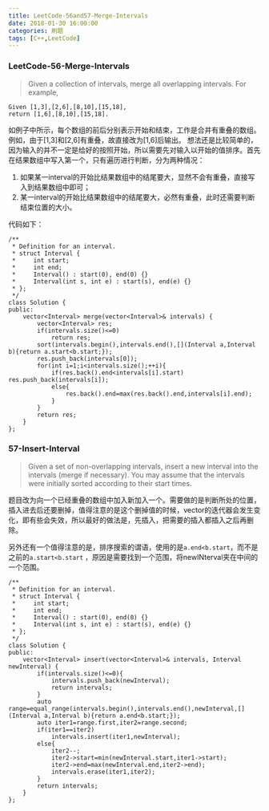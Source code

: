 ```yaml
---
title: LeetCode-56and57-Merge-Intervals
date: 2018-01-30 16:00:00
categories: 刷题
tags: [C++,LeetCode]
---
```

### LeetCode-56-Merge-Intervals
> Given a collection of intervals, merge all overlapping intervals.
For example,
```
Given [1,3],[2,6],[8,10],[15,18],
return [1,6],[8,10],[15,18].
```
如例子中所示，每个数组的前后分别表示开始和结束，工作是合并有重叠的数组。例如，由于[1,3]和[2,6]有重叠，故直接改为[1,6]后输出。
想法还是比较简单的，因为输入的并不一定是给好的按照开始，所以需要先对输入以开始的值排序。首先在结果数组中写入第一个，只有遍历进行判断，分为两种情况：
1. 如果某一interval的开始比结果数组中的结尾要大，显然不会有重叠，直接写入到结果数组中即可；
2. 某一interval的开始比结果数组中的结尾要大，必然有重叠，此时还需要判断结束位置的大小。

代码如下：

```
/**
 * Definition for an interval.
 * struct Interval {
 *     int start;
 *     int end;
 *     Interval() : start(0), end(0) {}
 *     Interval(int s, int e) : start(s), end(e) {}
 * };
 */
class Solution {
public:
    vector<Interval> merge(vector<Interval>& intervals) {
        vector<Interval> res;
        if(intervals.size()<=0)
            return res;
        sort(intervals.begin(),intervals.end(),[](Interval a,Interval b){return a.start<b.start;});
        res.push_back(intervals[0]);
        for(int i=1;i<intervals.size();++i){
            if(res.back().end<intervals[i].start) res.push_back(intervals[i]);
            else{
                res.back().end=max(res.back().end,intervals[i].end);
            }
        }
        return res;
    }
};
```

### 57-Insert-Interval
> Given a set of non-overlapping intervals, insert a new interval into the intervals (merge if necessary).
You may assume that the intervals were initially sorted according to their start times.

题目改为向一个已经重叠的数组中加入新加入一个。需要做的是判断所处的位置，插入进去后还要删掉，值得注意的是这个删掉值的时候，vector的迭代器会发生变化，即有些会失效，所以最好的做法是，先插入，把需要的插入都插入之后再删除。

另外还有一个值得注意的是，排序搜索的谓语，使用的是`a.end<b.start`，而不是之前的`a.start<b.start` ，原因是需要找到一个范围，将newINterval夹在中间的一个范围。
```
/**
 * Definition for an interval.
 * struct Interval {
 *     int start;
 *     int end;
 *     Interval() : start(0), end(0) {}
 *     Interval(int s, int e) : start(s), end(e) {}
 * };
 */
class Solution {
public:
    vector<Interval> insert(vector<Interval>& intervals, Interval newInterval) {
        if(intervals.size()<=0){
            intervals.push_back(newInterval);
            return intervals;
        }
        auto range=equal_range(intervals.begin(),intervals.end(),newInterval,[](Interval a,Interval b){return a.end<b.start;});
        auto iter1=range.first,iter2=range.second;
        if(iter1==iter2)
            intervals.insert(iter1,newInterval);
        else{
            iter2--;
            iter2->start=min(newInterval.start,iter1->start);
            iter2->end=max(newInterval.end,iter2->end);
            intervals.erase(iter1,iter2);
        }
        return intervals;
    }
};
```

